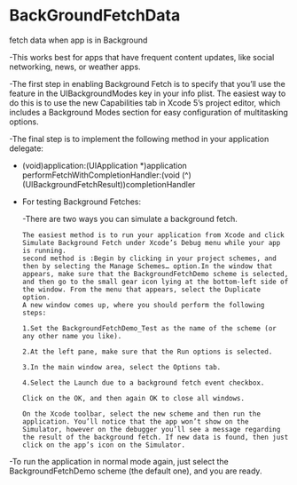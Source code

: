 BackGroundFetchData
===================

fetch data when app is in Background

-This works best for apps that have frequent content updates, like social networking, news, or weather apps.

-The first step in enabling Background Fetch is to specify that you’ll use the feature in the UIBackgroundModes key in your info plist. The easiest way to do this is to use the new Capabilities tab in Xcode 5’s project editor, which includes a Background Modes section for easy configuration of multitasking options.

-The final step is to implement the following method in your application delegate:

  - (void)application:(UIApplication *)application 
      performFetchWithCompletionHandler:(void (^)(UIBackgroundFetchResult))completionHandler

- For testing Background Fetches:
    
    -There are two ways you can simulate a background fetch. 
    
      The easiest method is to run your application from Xcode and click Simulate Background Fetch under Xcode’s Debug menu while your app is running.
      second method is :Begin by clicking in your project schemes, and then by selecting the Manage Schemes… option.In the window that appears, make sure that the BackgroundFetchDemo scheme is selected, and then go to the small gear icon lying at the bottom-left side of the window. From the menu that appears, select the Duplicate option.
      A new window comes up, where you should perform the following steps:

      1.Set the BackgroundFetchDemo_Test as the name of the scheme (or any other name you like).
      
      2.At the left pane, make sure that the Run options is selected.
      
      3.In the main window area, select the Options tab.
      
      4.Select the Launch due to a background fetch event checkbox.
      
      Click on the OK, and then again OK to close all windows.

      On the Xcode toolbar, select the new scheme and then run the application. You’ll notice that the app won’t show on the Simulator, however on the debugger you’ll see a message regarding the result of the background fetch. If new data is found, then just click on the app’s icon on the Simulator.
      
-To run the application in normal mode again, just select the BackgroundFetchDemo scheme (the default one), and you are ready.       
